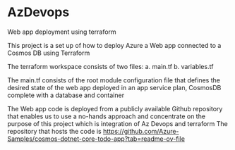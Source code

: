 # AzDevops
Web app deployment using terraform


This project is a set up of how to deploy Azure a Web app connected to a Cosmos DB using Terraform 

The terraform workspace consists of two files:
a. main.tf 
b. variables.tf 


The main.tf consists of the root module configuration file that defines the desired state of the web app deployed in an app service plan, CosmosDB complete with a database and container

The Web app code is deployed from a publicly available Github repository that enables us to use a no-hands approach and concentrate on the purpose of this project which is integration of Az Devops and terraform
The repository that hosts the code is https://github.com/Azure-Samples/cosmos-dotnet-core-todo-app?tab=readme-ov-file
